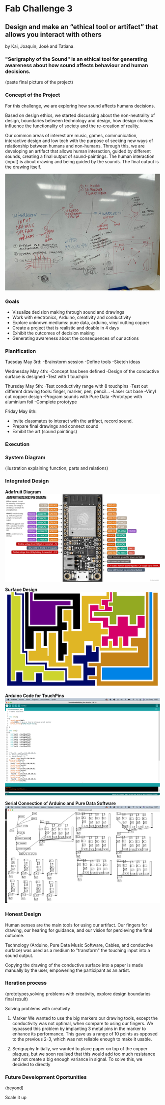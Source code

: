 # Fab Challenge 3
## Design and make an “ethical tool or artifact” that allows you interact with others
by Kai, Joaquin, José and Tatiana.


### "Serigraphy of the Sound" is an ethical tool for generating awareness about how sound affects behaviour and human decisions.

(paste final picture of the project)

### Concept of the Project 

For this challenge, we are exploring how sound affects humans decisions. 

Based on design ethics, we started discussing about the non-neutrality of design, boundaries between technology and design, how design choices influence the functionality of society and the re-creation of reality.

Our common areas of interest are music, games, communication, interactive design and low tech with the purpose of seeking new ways of relationship between humans and non-humans. Through this, we are developing an artifact that allows human interaction, guided by different sounds, creating a final output of sound-paintings. The human interaction (input) is about drawing and being guided by the sounds. The final output is the drawing itself.

![photo](/sketch.jpeg)


### Goals

- Visualize decision making through sound and drawings
- Work with electronics, Arduino, creativity and conductivity
- Explore unknown mediums: pure data, arduino, vinyl cutting copper
- Create a project that is realistic and doable in 4 days
- Exhibit the outcomes of decision making
- Generating awareness about the consequences of our actions

### Planification

Tuesday May 3rd:
-Brainstorm session
-Define tools
-Sketch ideas

Wednesday May 4th:
-Concept has been defined
-Design of the conductive surface is designed
-Test with 1 touchpin

Thursday May 5th:
-Test conductivity range with 8 touchpins
-Test out different drawing tools: finger, marker, pen, pencil...
-Laser cut base
-Vinyl cut copper design
-Program sounds with Pure Data
-Prototype with aluminium foil
-Complete prototype

Friday May 6th:
- Invite classmates to interact with the artifact, record sound.
- Prepare final drawings and connect sound
- Exhibit the art (sound paintings)



### Execution




### System Diagram 
(ilustration explaining function, parts and relations)



### Integrated Design 

**Adafruit Diagram**
![photo](/adafruitdiagram.jpg)

**Surface Design**
![photo](/surfacedesign.jpg)

**Arduino Code for TouchPins**
![photo](/arduinocode.jpg)

**Serial Connection of Arduino and Pure Data Software**
![photo](/serialconnection.jpg)


### Honest Design

Human senses are the main tools for using our artifact. Our fingers for drawing, our hearing for guidance, and our vision for percieving the final outcome. 

Technology (Arduino, Pure Data Music Software, Cables, and conductive surface) was used as a medium to "transform" the touching input into a sound output.

Copying the drawing of the conductive surface into a paper is made manually by the user, empowering the participant as an artist.



### Iteration process
(prototypes,solving problems with creativity, explore design boundaries final result)


Solving problems with creativity


1. Marker
We wanted to use the big markers our drawing tools, except the conductivity was not optimal, when compare to using our fingers. We bypassed this problem by implanting 3 metal pins in the marker to enhance its performance. This gave us a range of 10 points as opposed to the previous 2-3, which was not reliable enough to make it usable.

2. Serigraphy
Initially, we wanted to place paper on top of the copper plaques, but we soon realised that this would add too much resistance and not create a big enough variance in signal. To solve this, we decided to directly 


### Future Development Oportunities
(beyond)

Scale it up


